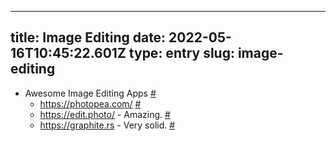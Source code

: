 
---
title: Image Editing 
date: 2022-05-16T10:45:22.601Z
type: entry
slug: image-editing
---
* Awesome Image Editing Apps [#](#62822b7b-8407-43b0-8bb1-ea7a31d90c29)<a name="62822b7b-8407-43b0-8bb1-ea7a31d90c29"></a>
  * https://photopea.com/ [#](#62822b85-f5b2-4e59-a9a6-f961c4f429b5)<a name="62822b85-f5b2-4e59-a9a6-f961c4f429b5"></a>
  * https://edit.photo/ - Amazing. [#](#62822b93-9cbf-4249-a263-8896a3e2bc36)<a name="62822b93-9cbf-4249-a263-8896a3e2bc36"></a>
  * https://graphite.rs - Very solid. [#](#62a11b3e-18c6-4397-8e09-a27046f68142)<a name="62a11b3e-18c6-4397-8e09-a27046f68142"></a>

